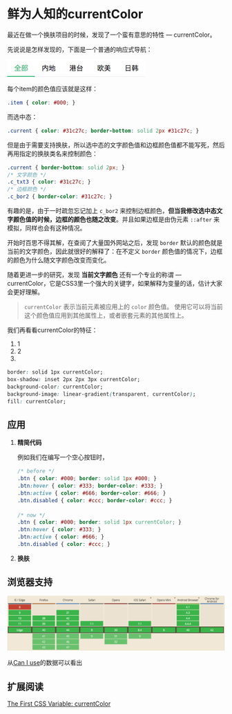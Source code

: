 # 鲜为人知的currentColor

最近在做一个换肤项目的时候，发现了一个蛮有意思的特性 — currentColor。

先说说是怎样发现的，下面是一个普通的响应式导航：

 ![nav](https://raw.githubusercontent.com/ImBryanZhang/currentColor/master/img/nav.jpg)

每个item的颜色值应该就是这样：

``` css
.item { color: #000; }
```

而选中态：

``` css
.current { color: #31c27c; border-bottom: solid 2px #31c27c; }
```

但是由于需要支持换肤，所以选中态的文字颜色值和边框颜色值都不能写死，然后再用指定的换肤类名来控制颜色：

``` css
.current { border-bottom: solid 2px; }
/* 文字颜色 */
.c_txt3 { color: #31c27c; }
/* 边框颜色 */
.c_bor2 { border-color: #31c27c; }
```

有趣的是，由于一时疏忽忘记加上 `c_bor2` 来控制边框颜色，**但当我修改选中态文字颜色值的时候，边框的颜色也随之改变**。并且如果边框是由伪元素 `::after` 来模拟，同样也会有这种情况。

开始时百思不得其解，在查阅了大量国外网站之后，发现 `border` 默认的颜色就是当前的文字颜色，因此就很好的解释了：在不定义 `border` 颜色值的情况下，边框的颜色为什么随文字颜色改变而变化。

随着更进一步的研究，发现 **当前文字颜色** 还有一个专业的称谓 — currentColor，它是CSS3里一个强大的关键字，如果解释为变量的话，估计大家会更好理解。



> `currentColor` 表示当前元素被应用上的 `color` 颜色值。 使用它可以将当前这个颜色值应用到其他属性上，或者嵌套元素的其他属性上。

我们再看看currentColor的特征：

1. 1
2. 2
3. ​

``` css
border: solid 1px currentColor;
box-shadow: inset 2px 2px 3px currentColor;
background-color: currentColor;
background-image: linear-gradient(transparent, currentColor);
fill: currentColor; 
```



## 应用

1. **精简代码**
   
   例如我们在编写一个空心按钮时，
   
   ``` css
   /* before */
   .btn { color: #000; border: solid 1px #000; }
   .btn:hover { color: #333; border-color: #333; }
   .btn:active { color: #666; border-color: #666; }
   .btn.disabled { color: #ccc; border-color: #ccc; }
   
   /* now */
   .btn { color: #000; border: solid 1px currentColor; }
   .btn:hover { color: #333; }
   .btn:active { color: #666; }
   .btn.disabled { color: #ccc; }
   ```
   
2. **换肤**



## 浏览器支持

![browser support](https://raw.githubusercontent.com/ImBryanZhang/currentColor/master/img/browser_support.jpg)

从[Can I use](http://caniuse.com/#feat=currentcolor)的数据可以看出



## 扩展阅读​​

[The First CSS Variable: currentColor](http://demosthenes.info/blog/908/The-First-CSS-Variable-currentColor)





